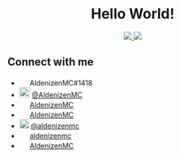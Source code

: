 <h1 align=center>Hello World!</h1>

<div align=center>
    <a href="https://github.com/anuraghazra/github-readme-stats">
        <img src="http://github-readme-stats-aldenizenmc.vercel.app/api?username=aldenizenmc&hide_title=true&text_color=ffffff&bg_color=161b22&hide_border=true&show_icons=true&include_all_commits=true&text_bold=false&disable_animations=true&hide_rank=false&card_width=350&cache_seconds=7200">
    </a>
    <a href="https://github.com/anuraghazra/github-readme-stats">
        <img src="http://github-readme-stats-aldenizenmc.vercel.app/api/top-langs/?username=aldenizenmc&title_color=ffffff&text_color=ffffff&bg_color=161b22&hide_border=true&langs_count=5&layout=compact&custom_title=Top%20Languages&card_width=300&cache_seconds=7200">
    </a>
</div>

## Connect with me

- <img src="https://img.icons8.com/color/344/discord--v2.png" style="height:17px"> AldenizenMC#1418
- <img src="https://upload.wikimedia.org/wikipedia/commons/thumb/b/b2/Repl.it_logo.svg/2048px-Repl.it_logo.svg.png" style="height:21px"> [@AldenizenMC](https://replit.com/@AldenizenMC)
- <img src="https://img.icons8.com/color/452/stackoverflow.png" style="height:17px"> [AldenizenMC](https://stackoverflow.com/users/14883530/aldenizenmc)
- <img src="https://img.icons8.com/color/344/youtube-play.png" style="height:17px"> [AldenizenMC](https://www.youtube.com/channel/UCN5KNscEIcEATms4e1P5vzw)
- <img src="https://img.icons8.com/color/344/twitter.png" style="height:19px"> [@aldenizenmc](https://twitter.com/aldenizenmc)
- <img src="https://img.icons8.com/color/344/twitch--v2.png" style="height:17px"> [aldenizenmc](https://www.twitch.tv/aldenizenmc)
- <img src="https://img.icons8.com/color/344/steam-circled.png" style="height:17px"> [AldenizenMC](https://steamcommunity.com/id/aldenizen69/)
